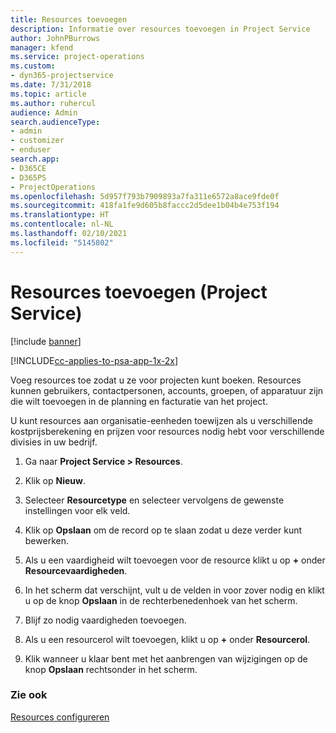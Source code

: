 ```yaml
---
title: Resources toevoegen
description: Informatie over resources toevoegen in Project Service
author: JohnPBurrows
manager: kfend
ms.service: project-operations
ms.custom:
- dyn365-projectservice
ms.date: 7/31/2018
ms.topic: article
ms.author: ruhercul
audience: Admin
search.audienceType:
- admin
- customizer
- enduser
search.app:
- D365CE
- D365PS
- ProjectOperations
ms.openlocfilehash: 5d957f793b7909893a7fa311e6572a8ace9fde0f
ms.sourcegitcommit: 418fa1fe9d605b8faccc2d5dee1b04b4e753f194
ms.translationtype: HT
ms.contentlocale: nl-NL
ms.lasthandoff: 02/10/2021
ms.locfileid: "5145802"
---
```

# <a name="add-resources-project-service"></a>Resources toevoegen (Project Service)

[!include [banner](../includes/psa-now-project-operations.md)]

[!INCLUDE[cc-applies-to-psa-app-1x-2x](../includes/cc-applies-to-psa-app-1x-2x.md)]

Voeg resources toe zodat u ze voor projecten kunt boeken. Resources kunnen gebruikers, contactpersonen, accounts, groepen, of apparatuur zijn die wilt toevoegen in de planning en facturatie van het project.  
  
U kunt resources aan organisatie-eenheden toewijzen als u verschillende kostprijsberekening en prijzen voor resources nodig hebt voor verschillende divisies in uw bedrijf.  
  
1.  Ga naar **Project Service > Resources**.  
  
2.  Klik op **Nieuw**.  
  
3.  Selecteer **Resourcetype** en selecteer vervolgens de gewenste instellingen voor elk veld.  
  
4.  Klik op **Opslaan** om de record op te slaan zodat u deze verder kunt bewerken.  
  
5.  Als u een vaardigheid wilt toevoegen voor de resource klikt u op **+** onder **Resourcevaardigheden**.  
  
6.  In het scherm dat verschijnt, vult u de velden in voor zover nodig en klikt u op de knop **Opslaan** in de rechterbenedenhoek van het scherm.  
  
7.  Blijf zo nodig vaardigheden toevoegen.  
  
8.  Als u een resourcerol wilt toevoegen, klikt u op **+** onder **Resourcerol**.  
  
9. Klik wanneer u klaar bent met het aanbrengen van wijzigingen op de knop **Opslaan** rechtsonder in het scherm.  
  
### <a name="see-also"></a>Zie ook  
 [Resources configureren](../psa/set-up-resources.md)
